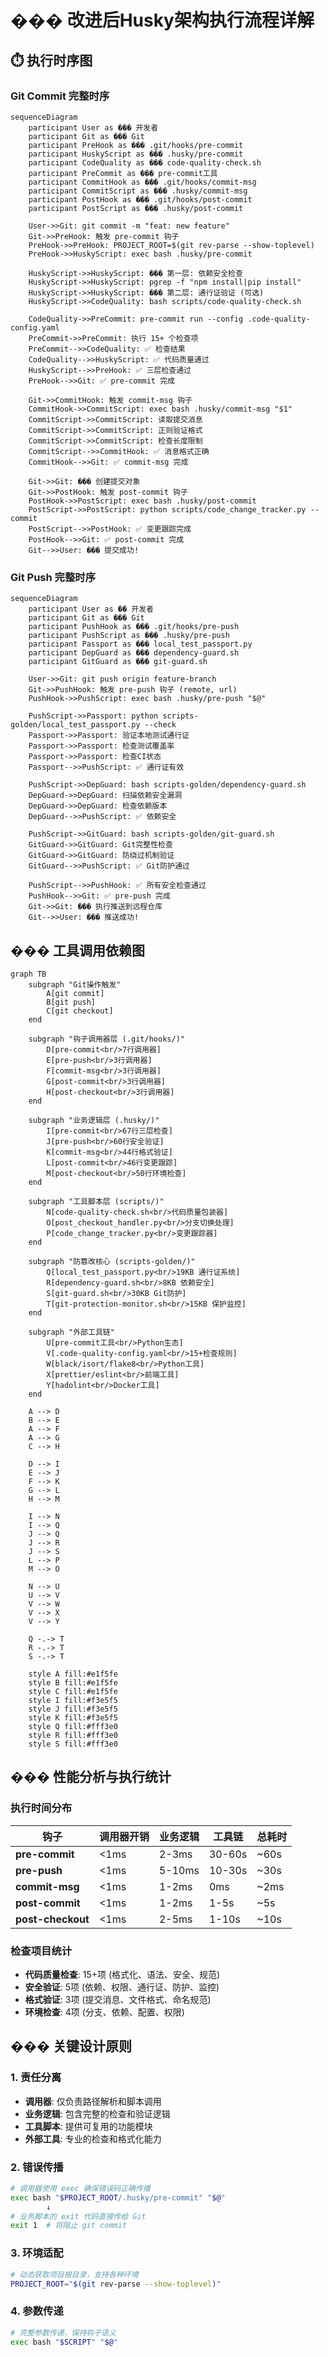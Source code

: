 # ��� 改进后Husky架构执行流程详解

## ⏱️ 执行时序图

### Git Commit 完整时序

```mermaid
sequenceDiagram
    participant User as ��� 开发者
    participant Git as ��� Git
    participant PreHook as ��� .git/hooks/pre-commit
    participant HuskyScript as ��� .husky/pre-commit
    participant CodeQuality as ��� code-quality-check.sh
    participant PreCommit as ��� pre-commit工具
    participant CommitHook as ��� .git/hooks/commit-msg
    participant CommitScript as ��� .husky/commit-msg
    participant PostHook as ��� .git/hooks/post-commit
    participant PostScript as ��� .husky/post-commit

    User->>Git: git commit -m "feat: new feature"
    Git->>PreHook: 触发 pre-commit 钩子
    PreHook->>PreHook: PROJECT_ROOT=$(git rev-parse --show-toplevel)
    PreHook->>HuskyScript: exec bash .husky/pre-commit

    HuskyScript->>HuskyScript: ���️ 第一层: 依赖安全检查
    HuskyScript->>HuskyScript: pgrep -f "npm install|pip install"
    HuskyScript->>HuskyScript: ��� 第二层: 通行证验证 (可选)
    HuskyScript->>CodeQuality: bash scripts/code-quality-check.sh

    CodeQuality->>PreCommit: pre-commit run --config .code-quality-config.yaml
    PreCommit->>PreCommit: 执行 15+ 个检查项
    PreCommit-->>CodeQuality: ✅ 检查结果
    CodeQuality-->>HuskyScript: ✅ 代码质量通过
    HuskyScript-->>PreHook: ✅ 三层检查通过
    PreHook-->>Git: ✅ pre-commit 完成

    Git->>CommitHook: 触发 commit-msg 钩子
    CommitHook->>CommitScript: exec bash .husky/commit-msg "$1"
    CommitScript->>CommitScript: 读取提交消息
    CommitScript->>CommitScript: 正则验证格式
    CommitScript->>CommitScript: 检查长度限制
    CommitScript-->>CommitHook: ✅ 消息格式正确
    CommitHook-->>Git: ✅ commit-msg 完成

    Git->>Git: ��� 创建提交对象
    Git->>PostHook: 触发 post-commit 钩子
    PostHook->>PostScript: exec bash .husky/post-commit
    PostScript->>PostScript: python scripts/code_change_tracker.py --commit
    PostScript-->>PostHook: ✅ 变更跟踪完成
    PostHook-->>Git: ✅ post-commit 完成
    Git-->>User: ��� 提交成功!
```

### Git Push 完整时序

```mermaid
sequenceDiagram
    participant User as �� 开发者
    participant Git as ��� Git
    participant PushHook as ��� .git/hooks/pre-push
    participant PushScript as ���️ .husky/pre-push
    participant Passport as ��� local_test_passport.py
    participant DepGuard as ��� dependency-guard.sh
    participant GitGuard as ���️ git-guard.sh

    User->>Git: git push origin feature-branch
    Git->>PushHook: 触发 pre-push 钩子 (remote, url)
    PushHook->>PushScript: exec bash .husky/pre-push "$@"

    PushScript->>Passport: python scripts-golden/local_test_passport.py --check
    Passport->>Passport: 验证本地测试通行证
    Passport->>Passport: 检查测试覆盖率
    Passport->>Passport: 检查CI状态
    Passport-->>PushScript: ✅ 通行证有效

    PushScript->>DepGuard: bash scripts-golden/dependency-guard.sh
    DepGuard->>DepGuard: 扫描依赖安全漏洞
    DepGuard->>DepGuard: 检查依赖版本
    DepGuard-->>PushScript: ✅ 依赖安全

    PushScript->>GitGuard: bash scripts-golden/git-guard.sh
    GitGuard->>GitGuard: Git完整性检查
    GitGuard->>GitGuard: 防绕过机制验证
    GitGuard-->>PushScript: ✅ Git防护通过

    PushScript-->>PushHook: ✅ 所有安全检查通过
    PushHook-->>Git: ✅ pre-push 完成
    Git->>Git: ��� 执行推送到远程仓库
    Git-->>User: ��� 推送成功!
```

## ���️ 工具调用依赖图

```mermaid
graph TB
    subgraph "Git操作触发"
        A[git commit]
        B[git push]
        C[git checkout]
    end

    subgraph "钩子调用器层 (.git/hooks/)"
        D[pre-commit<br/>7行调用器]
        E[pre-push<br/>3行调用器]
        F[commit-msg<br/>3行调用器]
        G[post-commit<br/>3行调用器]
        H[post-checkout<br/>3行调用器]
    end

    subgraph "业务逻辑层 (.husky/)"
        I[pre-commit<br/>67行三层检查]
        J[pre-push<br/>60行安全验证]
        K[commit-msg<br/>44行格式验证]
        L[post-commit<br/>46行变更跟踪]
        M[post-checkout<br/>50行环境检查]
    end

    subgraph "工具脚本层 (scripts/)"
        N[code-quality-check.sh<br/>代码质量包装器]
        O[post_checkout_handler.py<br/>分支切换处理]
        P[code_change_tracker.py<br/>变更跟踪器]
    end

    subgraph "防篡改核心 (scripts-golden/)"
        Q[local_test_passport.py<br/>19KB 通行证系统]
        R[dependency-guard.sh<br/>8KB 依赖安全]
        S[git-guard.sh<br/>30KB Git防护]
        T[git-protection-monitor.sh<br/>15KB 保护监控]
    end

    subgraph "外部工具链"
        U[pre-commit工具<br/>Python生态]
        V[.code-quality-config.yaml<br/>15+检查规则]
        W[black/isort/flake8<br/>Python工具]
        X[prettier/eslint<br/>前端工具]
        Y[hadolint<br/>Docker工具]
    end

    A --> D
    B --> E
    A --> F
    A --> G
    C --> H

    D --> I
    E --> J
    F --> K
    G --> L
    H --> M

    I --> N
    I --> Q
    J --> Q
    J --> R
    J --> S
    L --> P
    M --> O

    N --> U
    U --> V
    V --> W
    V --> X
    V --> Y

    Q -.-> T
    R -.-> T
    S -.-> T

    style A fill:#e1f5fe
    style B fill:#e1f5fe
    style C fill:#e1f5fe
    style I fill:#f3e5f5
    style J fill:#f3e5f5
    style K fill:#f3e5f5
    style Q fill:#fff3e0
    style R fill:#fff3e0
    style S fill:#fff3e0
```

## ��� 性能分析与执行统计

### 执行时间分布

| 钩子              | 调用器开销 | 业务逻辑 | 工具链 | 总耗时 |
| ----------------- | ---------- | -------- | ------ | ------ |
| **pre-commit**    | <1ms       | 2-3ms    | 30-60s | ~60s   |
| **pre-push**      | <1ms       | 5-10ms   | 10-30s | ~30s   |
| **commit-msg**    | <1ms       | 1-2ms    | 0ms    | ~2ms   |
| **post-commit**   | <1ms       | 1-2ms    | 1-5s   | ~5s    |
| **post-checkout** | <1ms       | 2-5ms    | 1-10s  | ~10s   |

### 检查项目统计

- **代码质量检查**: 15+项 (格式化、语法、安全、规范)
- **安全验证**: 5项 (依赖、权限、通行证、防护、监控)
- **格式验证**: 3项 (提交消息、文件格式、命名规范)
- **环境检查**: 4项 (分支、依赖、配置、权限)

## ��� 关键设计原则

### 1. 责任分离

- **调用器**: 仅负责路径解析和脚本调用
- **业务逻辑**: 包含完整的检查和验证逻辑
- **工具脚本**: 提供可复用的功能模块
- **外部工具**: 专业的检查和格式化能力

### 2. 错误传播

```bash
# 调用器使用 exec 确保错误码正确传播
exec bash "$PROJECT_ROOT/.husky/pre-commit" "$@"
        ↓
# 业务脚本的 exit 代码直接传给 Git
exit 1  # 将阻止 git commit
```

### 3. 环境适配

```bash
# 动态获取项目根目录，支持各种环境
PROJECT_ROOT="$(git rev-parse --show-toplevel)"
```

### 4. 参数传递

```bash
# 完整参数传递，保持钩子语义
exec bash "$SCRIPT" "$@"
```
